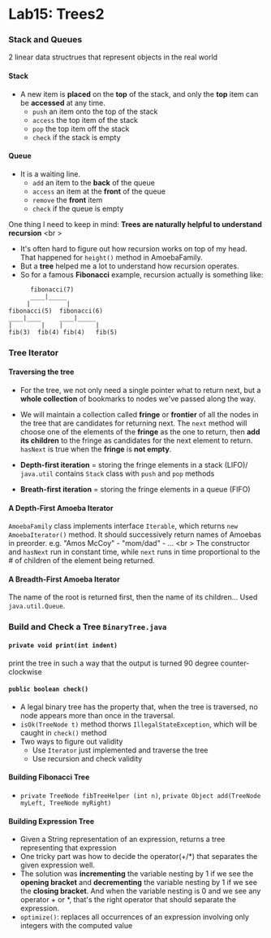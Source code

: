 Lab15: Trees2
===

### Stack and Queues
2 linear data structrues that represent objects in the real world

#### Stack 
* A new item is **placed** on the **top** of the stack, and only the **top** item can be **accessed** at any time. 
    * ```push``` an item onto the top of the stack
    * ```access``` the top item of the stack
    * ```pop``` the top item off the stack
    * ```check``` if the stack is empty

#### Queue
* It is a waiting line. 
    * ```add``` an item to the **back** of the queue
    * ```access``` an item at the **front** of the queue
    * ```remove``` the **front** item
    * ```check``` if the queue is empty

One thing I need to keep in mind: **Trees are naturally helpful to understand recursion** <br \>
* It's often hard to figure out how recursion works on top of my head. That happened for ```height()``` method in AmoebaFamily.
* But a **tree** helped me a lot to understand how recursion operates. 
* So for a famous **Fibonacci** example, recursion actually is something like:

```
      fibonacci(7)
      ____|_____
     |          |
fibonacci(5)  fibonacci(6)
____|____     ____|_____
|        |    |         |
fib(3)  fib(4) fib(4)   fib(5)
```

### Tree Iterator
#### Traversing the tree
* For the tree, we not only need a single pointer what to return next, but a **whole collection** of bookmarks to nodes we've passed along the way.
* We will maintain a collection called **fringe** or **frontier** of all the nodes in the tree that are candidates for returning next. The ```next``` method will choose one of the elements of the **fringe** as the one to return, then **add its children** to the fringe as candidates for the next element to return. ```hasNext``` is true when the **fringe** is **not empty**.

* **Depth-first iteration** = storing the fringe elements in a stack (LIFO)/ ```java.util``` contains ```Stack``` class with ```push``` and ```pop``` methods
* **Breath-first iteration** = storing the fringe elements in a queue (FIFO)

#### A Depth-First Amoeba Iterator
```AmoebaFamily``` class implements interface ```Iterable```, which returns ```new AmoebaIterator()``` method. It should successively return names of Amoebas in preorder. e.g. "Amos McCoy" - "mom/dad" - ... <br \>
The constructor and ```hasNext``` run in constant time, while ```next``` runs in time proportional to the # of children of the element being returned.

#### A Breadth-First Amoeba Iterator
The name of the root is returned first, then the name of its children... Used ```java.util.Queue```.

### Build and Check a Tree ```BinaryTree.java```

#### ```private void print(int indent)```
print the tree in such a way that the output is turned 90 degree counter-clockwise

#### ```public boolean check()```
* A legal binary tree has the property that, when the tree is traversed, no node appears more than once in the traversal. 
* ```isOk(TreeNode t)``` method thorws ```IllegalStateException```, which will be caught in ```check()``` method
* Two ways to figure out validity
    * Use ```Iterator``` just implemented and traverse the tree
    * Use recursion and check validity

#### Building **Fibonacci Tree**
* ```private TreeNode fibTreeHelper (int n)```, ```private Object add(TreeNode myLeft, TreeNode myRight)```

#### Building Expression Tree
* Given a String representation of an expression, returns a tree representing that expression
* One tricky part was how to decide the operator(+/*) that separates the given expression well. 
* The solution was **incrementing** the variable nesting by 1 if we see the **opening bracket** and **decrementing** the variable nesting by 1 if we see the **closing bracket**. And when the variable nesting is 0 and we see any operator + or *, that's the right operator that should separate the expression.
* ```optimize()```: replaces all occurrences of an expression involving only integers with the computed value







